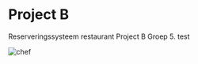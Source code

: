 # Project B
Reserveringssysteem restaurant Project B Groep 5. 
test

![chef](https://user-images.githubusercontent.com/75100568/111459591-2b953e80-871b-11eb-9652-317085f5eceb.jpg)
